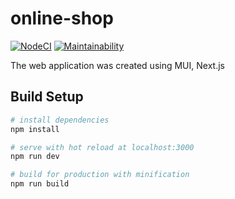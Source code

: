 # online-shop
[![NodeCI](https://github.com/Skenzi/Online-shop/workflows/Node%20CI/badge.svg)](https://github.com/Skenzi/Online-shop/actions)
[![Maintainability](https://api.codeclimate.com/v1/badges/c6d34ef28b8a22cdb488/maintainability)](https://codeclimate.com/github/Skenzi/Online-shop/maintainability)

The web application was created using MUI, Next.js

## Build Setup

``` bash
# install dependencies
npm install

# serve with hot reload at localhost:3000
npm run dev

# build for production with minification
npm run build

```
